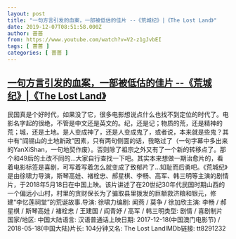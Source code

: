 ```yaml
---
layout: post
title: "一句方言引发的血案，一部被低估的佳片 --《荒城纪》|《The Lost Land》"
date: 2019-12-07T08:51:58.000Z
author: 蔷蔷
from: https://www.youtube.com/watch?v=V2-z1gJvbEI
tags: [ 蔷蔷 ]
categories: [ 蔷蔷 ]
---
```

<!--1575708718000-->
[一句方言引发的血案，一部被低估的佳片 --《荒城纪》|《The Lost Land》](https://www.youtube.com/watch?v=V2-z1gJvbEI)
------

<div>
民国真是个好时代，如果没了它，很多电影想说点什么也找不到定位的时代了。电影名字起的很绝，不管是中文还是英文的。纪，还是记；物质的荒，还是精神的荒；城，还是土地。是人变成神了，还是人变成鬼了，或者说，本来就是些鬼？其中有“阎锡山的土地新政”因素，只有两句侧面的话，我略过了（一句字幕中多出来的YanXiShan，一句地契作废）。否则除了祖宗之外又有了一个新的转移点了。那个和49后的土改不同的...大家自行查找一下吧。其实本来想做一期治愈片的，看着电影标签是喜剧，可写着写着怎么就变成了致郁片了...知耻而后勇吧。《荒城纪》是由徐啸力导演，斯琴高娃、褚栓忠、郝星棋、李畅、高军、韩三明等主演的剧情片，于2018年5月18日在中国上映。该片讲述了在20世纪30年代民国时期山西的一个偏远小山村，村里的贪财保长为了骗取县里拨发的巨额救济粮和银元，修建“李忆莲祠堂”的荒诞故事.导演: 徐啸力编剧: 闻燕 / 莫争 / 徐加欣主演: 李畅 / 郝星棋 / 斯琴高娃 / 褚栓忠 / 王建国 / 阎青妤 / 高军 / 韩三明类型: 剧情 / 喜剧制片国家/地区: 中国大陆语言: 汉语普通话上映日期: 2017-12-18(中国澳门电影节) / 2018-05-18(中国大陆)片长: 104分钟又名: The Lost LandIMDb链接: tt8291232
</div>
